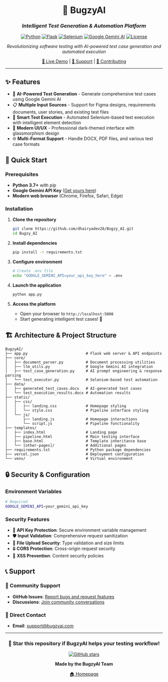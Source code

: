 <div align="center">

# 🤖 BugzyAI 
### *Intelligent Test Generation & Automation Platform*

[![Python](https://img.shields.io/badge/Python-3.7+-blue.svg)](https://www.python.org)
[![Flask](https://img.shields.io/badge/Flask-2.0+-green.svg)](https://flask.palletsprojects.com)
[![Selenium](https://img.shields.io/badge/Selenium-4.0+-orange.svg)](https://selenium.dev)
[![Google Gemini AI](https://img.shields.io/badge/Google%20Gemini-AI%20Powered-red.svg)](https://ai.google.dev)
[![License](https://img.shields.io/badge/License-MIT-yellow.svg)](LICENSE)

*Revolutionizing software testing with AI-powered test case generation and automated execution*

[🚀 Live Demo](https://bugzy-ai.vercel.app) | [💬 Support](#support) | [🤝 Contributing](#contributing)

</div>

---

## ✨ Features

- 🧠 **AI-Powered Test Generation** - Generate comprehensive test cases using Google Gemini AI
- 📋 **Multiple Input Sources** - Support for Figma designs, requirements documents, user stories, and existing test files
- 🎯 **Smart Test Execution** - Automated Selenium-based test execution with intelligent element detection
- 🎨 **Modern UI/UX** - Professional dark-themed interface with glassmorphism design
- 🌐 **Multi-Format Support** - Handle DOCX, PDF files, and various test case formats

## 🚀 Quick Start

### Prerequisites

- **Python 3.7+** with pip
- **Google Gemini API Key** ([Get yours here](https://aistudio.google.com/app/apikey))
- **Modern web browser** (Chrome, Firefox, Safari, Edge)

### Installation

1. **Clone the repository**
   ```bash
   git clone https://github.com/dhairyadev26/Bugzy_AI.git
   cd Bugzy_AI
   ```

2. **Install dependencies**
   ```bash
   pip install -r requirements.txt
   ```

3. **Configure environment**
   ```bash
   # Create .env file
   echo "GOOGLE_GEMINI_API=your_api_key_here" > .env
   ```

4. **Launch the application**
   ```bash
   python app.py
   ```

5. **Access the platform**
   - Open your browser to `http://localhost:5000`
   - Start generating intelligent test cases! 🎉

## 🏗️ Architecture & Project Structure

```
BugzyAI/
├── app.py                          # Flask web server & API endpoints
├── core/
│   ├── document_parser.py          # Document processing utilities
│   ├── llm_utils.py                # Google Gemini AI integration
│   ├── test_case_generation.py     # AI prompt engineering & response parsing
│   └── test_executor.py            # Selenium-based test automation
├── data/
│   ├── generated_test_cases.docx   # AI-generated test cases
│   └── test_execution_results.docx # Automation results
├── static/
│   ├── css/
│   │   ├── landing.css             # Homepage styling
│   │   └── style.css               # Pipeline interface styling
│   └── js/
│       ├── landing.js              # Homepage interactions
│       └── script.js               # Pipeline functionality
├── templates/
│   ├── index.html                  # Landing page
│   ├── pipeline.html               # Main testing interface
│   ├── base.html                   # Template inheritance base
│   └── [other-pages]/              # Additional pages
├── requirements.txt                # Python package dependencies
├── vercel.json                     # Deployment configuration
└── venv/                           # Virtual environment
```

## 🔒 Security & Configuration

### Environment Variables
```bash
# Required
GOOGLE_GEMINI_API=your_gemini_api_key
```

### Security Features
- 🔐 **API Key Protection**: Secure environment variable management
- 🛡️ **Input Validation**: Comprehensive request sanitization
- 📝 **File Upload Security**: Type validation and size limits
- 🔒 **CORS Protection**: Cross-origin request security
- 🚫 **XSS Prevention**: Content security policies

## 📞 Support

### 💬 Community Support
- **GitHub Issues**: [Report bugs and request features](https://github.com/dhairyadev26/Bugzy_AI/issues)
- **Discussions**: [Join community conversations](https://github.com/dhairyadev26/Bugzy_AI/discussions)

### 📧 Direct Contact
- **Email**: support@bugzyai.com

---

<div align="center">

### 🌟 Star this repository if BugzyAI helps your testing workflow!

[![GitHub stars](https://img.shields.io/github/stars/dhairyadev26/Bugzy_AI?style=social)](https://github.com/dhairyadev26/Bugzy_AI/stargazers)

**Made by the BugzyAI Team**

[🏠 Homepage](https://bugzy-ai.vercel.app)

</div>
